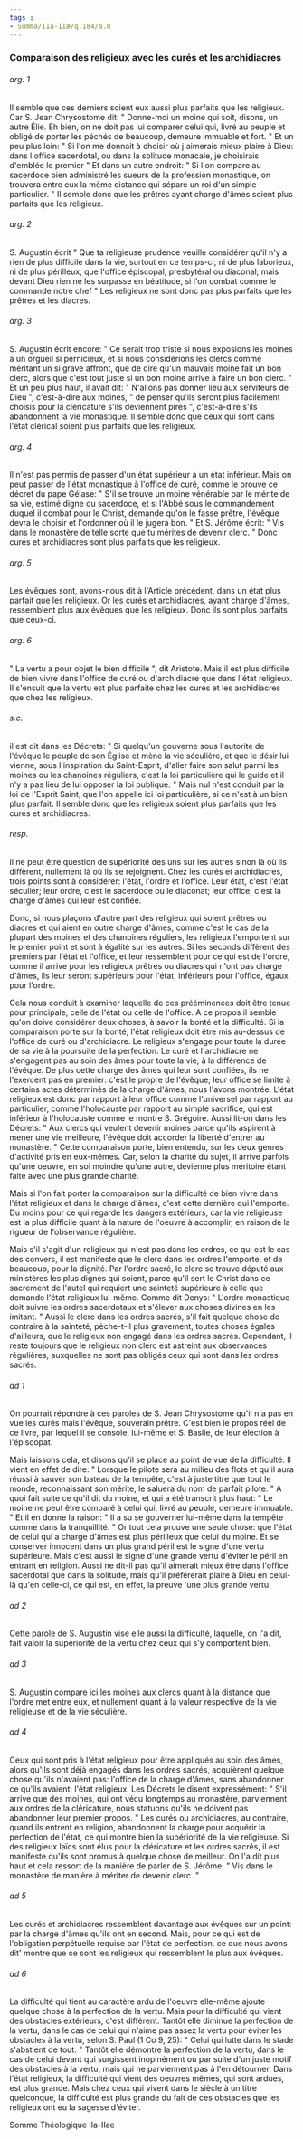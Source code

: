 ```yaml
---
tags : 
- Summa/IIa-IIæ/q.184/a.8
---
```


### Comparaison des religieux avec les curés et les archidiacres

###### arg. 1
Il semble que ces derniers soient eux aussi plus parfaits que les religieux. Car S. Jean Chrysostome dit: " Donne-moi un moine qui soit, disons, un autre Élie. Eh bien, on ne doit pas lui comparer celui qui, livré au peuple et obligé de porter les péchés de beaucoup, demeure immuable et fort. " Et un peu plus loin: " Si l'on me donnait à choisir où j'aimerais mieux plaire à Dieu: dans l'office sacerdotal, ou dans la solitude monacale, je choisirais d'emblée le premier " Et dans un autre endroit: " Si l'on compare au sacerdoce bien administré les sueurs de la profession monastique, on trouvera entre eux la même distance qui sépare un roi d'un simple particulier. " Il semble donc que les prêtres ayant charge d'âmes soient plus parfaits que les religieux. 

###### arg. 2
S. Augustin écrit " Que ta religieuse prudence veuille considérer qu'il n'y a rien de plus difficile dans la vie, surtout en ce temps-ci, ni de plus laborieux, ni de plus périlleux, que l'office épiscopal, presbytéral ou diaconal; mais devant Dieu rien ne les surpasse en béatitude, si l'on combat comme le commande notre chef " Les religieux ne sont donc pas plus parfaits que les prêtres et les diacres. 

###### arg. 3
S. Augustin écrit encore: " Ce serait trop triste si nous exposions les moines à un orgueil si pernicieux, et si nous considérions les clercs comme méritant un si grave affront, que de dire qu'un mauvais moine fait un bon clerc, alors que c'est tout juste si un bon moine arrive à faire un bon clerc. " Et un peu plus haut, il avait dit: " N'allons pas donner lieu aux serviteurs de Dieu ", c'est-à-dire aux moines, " de penser qu'ils seront plus facilement choisis pour la cléricature s'ils deviennent pires ", c'est-à-dire s'ils abandonnent la vie monastique. Il semble donc que ceux qui sont dans l'état clérical soient plus parfaits que les religieux. 

###### arg. 4
Il n'est pas permis de passer d'un état supérieur à un état inférieur. Mais on peut passer de l'état monastique à l'office de curé, comme le prouve ce décret du pape Gélase: " S'il se trouve un moine vénérable par le mérite de sa vie, estimé digne du sacerdoce, et si l'Abbé sous le commandement duquel il combat pour le Christ, demande qu'on le fasse prêtre, l'évêque devra le choisir et l'ordonner où il le jugera bon. " Et S. Jérôme écrit: " Vis dans le monastère de telle sorte que tu mérites de devenir clerc. " Donc curés et archidiacres sont plus parfaits que les religieux. 

###### arg. 5
Les évêques sont, avons-nous dit à l'Article précédent, dans un état plus parfait que les religieux. Or les curés et archidiacres, ayant charge d'âmes, ressemblent plus aux évêques que les religieux. Donc ils sont plus parfaits que ceux-ci. 

###### arg. 6
" La vertu a pour objet le bien difficile ", dit Aristote. Mais il est plus difficile de bien vivre dans l'office de curé ou d'archidiacre que dans l'état religieux. Il s'ensuit que la vertu est plus parfaite chez les curés et les archidiacres que chez les religieux. 

###### s.c.
il est dit dans les Décrets: " Si quelqu'un gouverne sous l'autorité de l'évêque le peuple de son Église et mène la vie séculière, et que le désir lui vienne, sous l'inspiration du Saint-Esprit, d'aller faire son salut parmi les moines ou les chanoines réguliers, c'est la loi particulière qui le guide et il n'y a pas lieu de lui opposer la loi publique. " Mais nul n'est conduit par la loi de l'Esprit Saint, que l'on appelle ici loi particulière, si ce n'est à un bien plus parfait. Il semble donc que les religieux soient plus parfaits que les curés et archidiacres. 

###### resp.
Il ne peut être question de supériorité des uns sur les autres sinon là où ils diffèrent, nullement là où ils se rejoignent. Chez les curés et archidiacres, trois points sont à considérer: l'état, l'ordre et l'office. Leur état, c'est l'état séculier; leur ordre, c'est le sacerdoce ou le diaconat; leur office, c'est la charge d'âmes qui leur est confiée. 

Donc, si nous plaçons d'autre part des religieux qui soient prêtres ou diacres et qui aient en outre charge d'âmes, comme c'est le cas de la plupart des moines et des chanoines réguliers, les religieux l'emportent sur le premier point et sont à égalité sur les autres. Si les seconds diffèrent des premiers par l'état et l'office, et leur ressemblent pour ce qui est de l'ordre, comme il arrive pour les religieux prêtres ou diacres qui n'ont pas charge d'âmes, ils leur seront supérieurs pour l'état, inférieurs pour l'office, égaux pour l'ordre. 

Cela nous conduit à examiner laquelle de ces prééminences doit être tenue pour principale, celle de l'état ou celle de l'office. A ce propos il semble qu'on doive considérer deux choses, à savoir la bonté et la difficulté. Si la comparaison porte sur la bonté, l'état religieux doit être mis au-dessus de l'office de curé ou d'archidiacre. Le religieux s'engage pour toute la durée de sa vie à la poursuite de la perfection. Le curé et l'archidiacre ne s'engagent pas au soin des âmes pour toute la vie, à la différence de l'évêque. De plus cette charge des âmes qui leur sont confiées, ils ne l'exercent pas en premier: c'est le propre de l'évêque; leur office se limite à certains actes déterminés de la charge d'âmes, nous l'avons montrée. L'état religieux est donc par rapport à leur office comme l'universel par rapport au particulier, comme l'holocauste par rapport au simple sacrifice, qui est inférieur à l'holocauste comme le montre S. Grégoire. Aussi lit-on dans les Décrets: " Aux clercs qui veulent devenir moines parce qu'ils aspirent à mener une vie meilleure, l'évêque doit accorder la liberté d'entrer au monastère. " Cette comparaison porte, bien entendu, sur les deux genres d'activité pris en eux-mêmes. Car, selon la charité du sujet, il arrive parfois qu'une oeuvre, en soi moindre qu'une autre, devienne plus méritoire étant faite avec une plus grande charité. 

Mais si l'on fait porter la comparaison sur la difficulté de bien vivre dans l'état religieux et dans la charge d'âmes, c'est cette dernière qui l'emporte. Du moins pour ce qui regarde les dangers extérieurs, car la vie religieuse est la plus difficile quant à la nature de l'oeuvre à accomplir, en raison de la rigueur de l'observance régulière. 

Mais s'il s'agit d'un religieux qui n'est pas dans les ordres, ce qui est le cas des convers, il est manifeste que le clerc dans les ordres l'emporte, et de beaucoup, pour la dignité. Par l'ordre sacré, le clerc se trouve député aux ministères les plus dignes qui soient, parce qu'il sert le Christ dans ce sacrement de l'autel qui requiert une sainteté supérieure à celle que demande l'état religieux lui-même. Comme dit Denys: " L'ordre monastique doit suivre les ordres sacerdotaux et s'élever aux choses divines en les imitant. " Aussi le clerc dans les ordres sacrés, s'il fait quelque chose de contraire à la sainteté, pèche-t-il plus gravement, toutes choses égales d'ailleurs, que le religieux non engagé dans les ordres sacrés. Cependant, il reste toujours que le religieux non clerc est astreint aux observances régulières, auxquelles ne sont pas obligés ceux qui sont dans les ordres sacrés. 

###### ad 1
On pourrait répondre à ces paroles de S. Jean Chrysostome qu'il n'a pas en vue les curés mais l'évêque, souverain prêtre. C'est bien le propos réel de ce livre, par lequel il se console, lui-même et S. Basile, de leur élection à l'épiscopat. 

Mais laissons cela, et disons qu'il se place au point de vue de la difficulté. Il vient en effet de dire: " Lorsque le pilote sera au milieu des flots et qu'il aura réussi à sauver son bateau de la tempête, c'est à juste titre que tout le monde, reconnaissant son mérite, le saluera du nom de parfait pilote. " A quoi fait suite ce qu'il dit du moine, et qui a été transcrit plus haut: " Le moine ne peut être comparé à celui qui, livré au peuple, demeure immuable. " Et il en donne la raison: " Il a su se gouverner lui-même dans la tempête comme dans la tranquillité. " Or tout cela prouve une seule chose: que l'état de celui qui a charge d'âmes est plus périlleux que celui du moine. Et se conserver innocent dans un plus grand péril est le signe d'une vertu supérieure. Mais c'est aussi le signe d'une grande vertu d'éviter le péril en entrant en religion. Aussi ne dit-il pas qu'il aimerait mieux être dans l'office sacerdotal que dans la solitude, mais qu'il préférerait plaire à Dieu en celui-là qu'en celle-ci, ce qui est, en effet, la preuve 'une plus grande vertu. 

###### ad 2
Cette parole de S. Augustin vise elle aussi la difficulté, laquelle, on l'a dit, fait valoir la supériorité de la vertu chez ceux qui s'y comportent bien. 

###### ad 3
S. Augustin compare ici les moines aux clercs quant à la distance que l'ordre met entre eux, et nullement quant à la valeur respective de la vie religieuse et de la vie séculière. 

###### ad 4
Ceux qui sont pris à l'état religieux pour être appliqués au soin des âmes, alors qu'ils sont déjà engagés dans les ordres sacrés, acquièrent quelque chose qu'ils n'avaient pas: l'office de la charge d'âmes, sans abandonner ce qu'ils avaient: l'état religieux. Les Décrets le disent expressément: " S'il arrive que des moines, qui ont vécu longtemps au monastère, parviennent aux ordres de la cléricature, nous statuons qu'ils ne doivent pas abandonner leur premier propos. " Les curés ou archidiacres, au contraire, quand ils entrent en religion, abandonnent la charge pour acquérir la perfection de l'état, ce qui montre bien la supériorité de la vie religieuse. Si des religieux laïcs sont élus pour la cléricature et les ordres sacrés, il est manifeste qu'ils sont promus à quelque chose de meilleur. On l'a dit plus haut et cela ressort de la manière de parler de S. Jérôme: " Vis dans le monastère de manière à mériter de devenir clerc. " 

###### ad 5
Les curés et archidiacres ressemblent davantage aux évêques sur un point: par la charge d'âmes qu'ils ont en second. Mais, pour ce qui est de l'obligation perpétuelle requise par l'état de perfection, ce que nous avons dit' montre que ce sont les religieux qui ressemblent le plus aux évêques. 

###### ad 6
La difficulté qui tient au caractère ardu de l'oeuvre elle-même ajoute quelque chose à la perfection de la vertu. Mais pour la difficulté qui vient des obstacles extérieurs, c'est différent. Tantôt elle diminue la perfection de la vertu, dans le cas de celui qui n'aime pas assez la vertu pour éviter les obstacles à la vertu, selon S. Paul (1 Co 9, 25): " Celui qui lutte dans le stade s'abstient de tout. " Tantôt elle démontre la perfection de la vertu, dans le cas de celui devant qui surgissent inopinément ou par suite d'un juste motif des obstacles à la vertu, mais qui ne parviennent pas à l'en détourner. Dans l'état religieux, la difficulté qui vient des oeuvres mêmes, qui sont ardues, est plus grande. Mais chez ceux qui vivent dans le siècle à un titre quelconque, la difficulté est plus grande du fait de ces obstacles que les religieux ont eu la sagesse d'éviter. 

Somme Théologique IIa-IIae 

